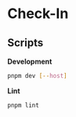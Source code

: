 # Check-In

## Scripts

**Development**
```bash
pnpm dev [--host]
```

**Lint**
```bash
pnpm lint
```

